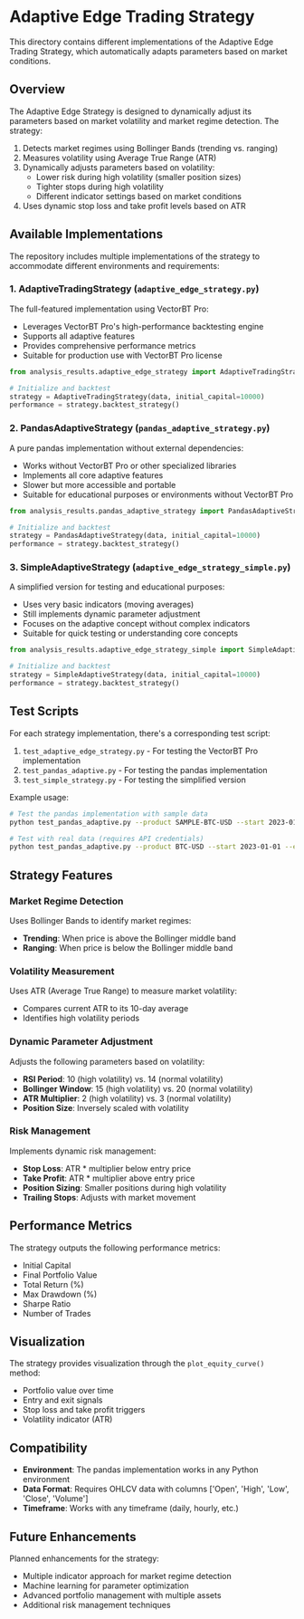 # Adaptive Edge Trading Strategy

This directory contains different implementations of the Adaptive Edge Trading Strategy, which automatically adapts parameters based on market conditions.

## Overview

The Adaptive Edge Strategy is designed to dynamically adjust its parameters based on market volatility and market regime detection. The strategy:

1. Detects market regimes using Bollinger Bands (trending vs. ranging)
2. Measures volatility using Average True Range (ATR)
3. Dynamically adjusts parameters based on volatility:
   - Lower risk during high volatility (smaller position sizes)
   - Tighter stops during high volatility
   - Different indicator settings based on market conditions
4. Uses dynamic stop loss and take profit levels based on ATR

## Available Implementations

The repository includes multiple implementations of the strategy to accommodate different environments and requirements:

### 1. AdaptiveTradingStrategy (`adaptive_edge_strategy.py`)

The full-featured implementation using VectorBT Pro:
- Leverages VectorBT Pro's high-performance backtesting engine
- Supports all adaptive features
- Provides comprehensive performance metrics
- Suitable for production use with VectorBT Pro license

```python
from analysis_results.adaptive_edge_strategy import AdaptiveTradingStrategy

# Initialize and backtest
strategy = AdaptiveTradingStrategy(data, initial_capital=10000)
performance = strategy.backtest_strategy()
```

### 2. PandasAdaptiveStrategy (`pandas_adaptive_strategy.py`)

A pure pandas implementation without external dependencies:
- Works without VectorBT Pro or other specialized libraries
- Implements all core adaptive features
- Slower but more accessible and portable
- Suitable for educational purposes or environments without VectorBT Pro

```python
from analysis_results.pandas_adaptive_strategy import PandasAdaptiveStrategy

# Initialize and backtest
strategy = PandasAdaptiveStrategy(data, initial_capital=10000)
performance = strategy.backtest_strategy()
```

### 3. SimpleAdaptiveStrategy (`adaptive_edge_strategy_simple.py`)

A simplified version for testing and educational purposes:
- Uses very basic indicators (moving averages)
- Still implements dynamic parameter adjustment
- Focuses on the adaptive concept without complex indicators
- Suitable for quick testing or understanding core concepts

```python
from analysis_results.adaptive_edge_strategy_simple import SimpleAdaptiveStrategy

# Initialize and backtest
strategy = SimpleAdaptiveStrategy(data, initial_capital=10000)
performance = strategy.backtest_strategy()
```

## Test Scripts

For each strategy implementation, there's a corresponding test script:

1. `test_adaptive_edge_strategy.py` - For testing the VectorBT Pro implementation
2. `test_pandas_adaptive.py` - For testing the pandas implementation
3. `test_simple_strategy.py` - For testing the simplified version

Example usage:
```bash
# Test the pandas implementation with sample data
python test_pandas_adaptive.py --product SAMPLE-BTC-USD --start 2023-01-01 --end 2023-12-31 --capital 10000

# Test with real data (requires API credentials)
python test_pandas_adaptive.py --product BTC-USD --start 2023-01-01 --end 2023-12-31 --capital 10000
```

## Strategy Features

### Market Regime Detection

Uses Bollinger Bands to identify market regimes:
- **Trending**: When price is above the Bollinger middle band
- **Ranging**: When price is below the Bollinger middle band

### Volatility Measurement

Uses ATR (Average True Range) to measure market volatility:
- Compares current ATR to its 10-day average
- Identifies high volatility periods

### Dynamic Parameter Adjustment

Adjusts the following parameters based on volatility:
- **RSI Period**: 10 (high volatility) vs. 14 (normal volatility)
- **Bollinger Window**: 15 (high volatility) vs. 20 (normal volatility)
- **ATR Multiplier**: 2 (high volatility) vs. 3 (normal volatility)
- **Position Size**: Inversely scaled with volatility

### Risk Management

Implements dynamic risk management:
- **Stop Loss**: ATR * multiplier below entry price
- **Take Profit**: ATR * multiplier above entry price
- **Position Sizing**: Smaller positions during high volatility
- **Trailing Stops**: Adjusts with market movement

## Performance Metrics

The strategy outputs the following performance metrics:
- Initial Capital
- Final Portfolio Value
- Total Return (%)
- Max Drawdown (%)
- Sharpe Ratio
- Number of Trades

## Visualization

The strategy provides visualization through the `plot_equity_curve()` method:
- Portfolio value over time
- Entry and exit signals
- Stop loss and take profit triggers
- Volatility indicator (ATR)

## Compatibility

- **Environment**: The pandas implementation works in any Python environment
- **Data Format**: Requires OHLCV data with columns ['Open', 'High', 'Low', 'Close', 'Volume']
- **Timeframe**: Works with any timeframe (daily, hourly, etc.)

## Future Enhancements

Planned enhancements for the strategy:
- Multiple indicator approach for market regime detection
- Machine learning for parameter optimization
- Advanced portfolio management with multiple assets
- Additional risk management techniques 